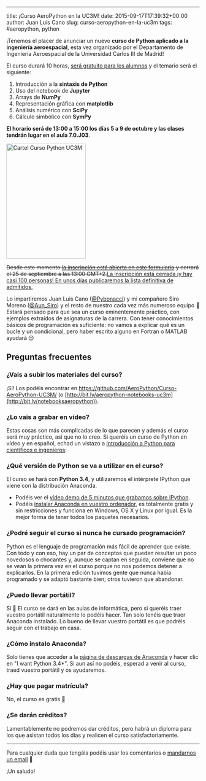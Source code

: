 ---
title: ¡Curso AeroPython en la UC3M!
date: 2015-09-17T17:39:32+00:00
author: Juan Luis Cano
slug: curso-aeropython-en-la-uc3m
tags: #aeropython, python

¡Tenemos el placer de anunciar un nuevo **curso de Python aplicado a la ingeniería aeroespacial**, esta vez organizado por el Departamento de Ingeniería Aeroespacial de la Universidad Carlos III de Madrid!

El curso durará 10 horas, <ins datetime="2015-09-19T06:36:06+00:00">será gratuito para los alumnos</ins> y el temario será el siguiente:

  1. Introducción a la **sintaxis de Python**
  2. Uso del notebook de **Jupyter**
  3. Arrays de **NumPy**
  4. Representación gráfica con **matplotlib**
  5. Análisis numérico con **SciPy**
  6. Cálculo simbólico con **SymPy**

**El horario será de 13:00 a 15:00 los días 5 a 9 de octubre y las clases tendrán lugar en el aula 7.0.J03**.

[<img src="http://pybonacci.org/wp-content/uploads/2015/09/cartel_curso_Python_uc3m_oct-2015-207x300.png" alt="Cartel Curso Python UC3M" width="207" height="300" class="aligncenter size-medium wp-image-3448" srcset="https://pybonacci.es/wp-content/uploads/2015/09/cartel_curso_Python_uc3m_oct-2015-207x300.png 207w, https://pybonacci.es/wp-content/uploads/2015/09/cartel_curso_Python_uc3m_oct-2015.png 540w" sizes="(max-width: 207px) 100vw, 207px" />](http://pybonacci.org/wp-content/uploads/2015/09/cartel_curso_Python_uc3m_oct-2015.png)

<!--more-->

<del datetime="2015-09-27T21:49:21+00:00">Desde este momento <a href="http://bit.ly/aeropython-inscripcion">la inscripción está abierta en este formulario</a> y cerrará el 25 de septiembre a las 13:00 GMT+2.</del><ins datetime="2015-09-27T21:49:21+00:00">La inscripción está cerrada ¡y hay casi 100 personas! En unos días publicaremos la lista definitiva de admitidos.</ins>

Lo impartiremos Juan Luis Cano ([@Pybonacci](http://twitter.com/Pybonacci)) y mi compañero Siro Moreno ([@Aun_Siro](http://twitter.com/Aun_Siro)) y el resto de nuestro cada vez más numeroso equipo 🙂 Estará pensado para que sea un curso eminentemente práctico, con ejemplos extraídos de asignaturas de la carrera. Con tener conocimientos básicos de programación es suficiente: no vamos a explicar qué es un bucle y un condicional, pero haber escrito alguno en Fortran o MATLAB ayudará 😉

## Preguntas frecuentes

### ¿Vais a subir los materiales del curso?

¡Sí! Los podéis encontrar en <https://github.com/AeroPython/Curso-AeroPython-UC3M/> (o [http://bit.ly/aeropython-notebooks-uc3m](http://bit.ly/notebooksaeropython)).

### ¿Lo vais a grabar en vídeo?

Estas cosas son más complicadas de lo que parecen y además el curso será muy práctico, así que no lo creo. Si queréis un curso de Python en vídeo y en español, echad un vistazo a [Introducción a Python para científicos e ingenieros](http://bit.ly/curso-python-vid):



### ¿Qué versión de Python se va a utilizar en el curso?

El curso se hará con **Python 3.4**, y utilizaremos el intérprete IPython que viene con la distribución Anaconda.

  * Podéis ver el [vídeo demo de 5 minutos que grabamos sobre IPython](http://youtu.be/C0D9KQdigGk).
  * Podéis [instalar Anaconda en vuestro ordenador](http://continuum.io/downloads), es totalmente gratis y sin restricciones y funciona en Windows, OS X y Linux por igual. Es la mejor forma de tener todos los paquetes necesarios.

### ¿Podré seguir el curso si nunca he cursado programación?

Python es el lenguaje de programación más fácil de aprender que existe. Con todo y con eso, hay un par de conceptos que pueden resultar un poco novedosos o chocantes y, aunque se captan en seguida, conviene que no se vean la primera vez en el curso porque no nos podemos detener a explicarlos. En la primera edición tuvimos gente que nunca había programado y se adaptó bastante bien; otros tuvieron que abandonar.

### ¿Puedo llevar portátil?

Sí 🙂 El curso se dará en las aulas de informática, pero si queréis traer vuestro portátil naturalmente lo podéis hacer. Tan solo tenéis que traer Anaconda instalado. Lo bueno de llevar vuestro portátil es que podréis seguir con el trabajo en casa.

### ¿Cómo instalo Anaconda?

Solo tienes que acceder a la [página de descargas de Anaconda](http://continuum.io/downloads) y hacer clic en "I want Python 3.4*". Si aun así no podéis, esperad a venir al curso, traed vuestro portátil y os ayudaremos.

### ¿Hay que pagar matrícula?

No, el curso es gratis 🙂

### ¿Se darán créditos?

Lamentablemente no podremos dar créditos, pero habrá un diploma para los que asistan todos los dias y realicen el curso satisfactoriamente.

* * *

Para cualquier duda que tengáis podéis usar los comentarios o [mandarnos un email](http://pybonacci.org/contacto/) 🙂

¡Un saludo!